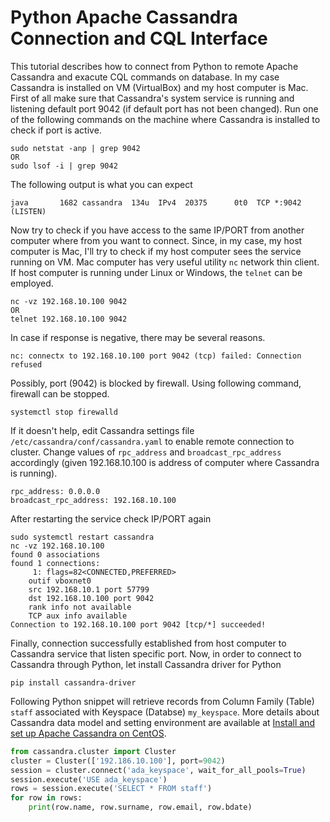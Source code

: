 # Python Apache Cassandra Connection and CQL Interface

This tutorial describes how to connect from Python to remote Apache Cassandra and exacute CQL commands on database. In my case Cassandra is installed on VM (VirtualBox) and my host computer is Mac. 
First of all make sure that Cassandra's system service is running and listening default port 9042 (if default port has not been changed). Run one of the following commands on the machine where Cassandra is installed to check if port is active. 
```
sudo netstat -anp | grep 9042
OR
sudo lsof -i | grep 9042 
```
The following output is what you can expect
```
java       1682 cassandra  134u  IPv4  20375      0t0  TCP *:9042 (LISTEN)
```
Now try to check if you have access to the same IP/PORT from another computer where from you want to connect. Since, in my case, my host computer is Mac, I'll try to check if my host computer sees the service running on VM. Mac computer has very useful utility ```nc``` network thin client. If host computer is running under Linux or Windows, the ```telnet``` can be employed.
```
nc -vz 192.168.10.100 9042
OR
telnet 192.168.10.100 9042
```
In case if response is negative, there may be several reasons. 
```
nc: connectx to 192.168.10.100 port 9042 (tcp) failed: Connection refused
```
Possibly, port (9042) is blocked by firewall. Using following command, firewall can be stopped. 
```
systemctl stop firewalld
```
If it doesn't help, edit Cassandra settings file ```/etc/cassandra/conf/cassandra.yaml``` to enable remote connection to cluster. Change values of ```rpc_address``` and ```broadcast_rpc_address``` accordingly (given 192.168.10.100 is address of computer where Cassandra is running). 
```
rpc_address: 0.0.0.0
broadcast_rpc_address: 192.168.10.100
```
After restarting the service check IP/PORT again
```
sudo systemctl restart cassandra
nc -vz 192.168.10.100
found 0 associations
found 1 connections:
     1:	flags=82<CONNECTED,PREFERRED>
	outif vboxnet0
	src 192.168.10.1 port 57799
	dst 192.168.10.100 port 9042
	rank info not available
	TCP aux info available
Connection to 192.168.10.100 port 9042 [tcp/*] succeeded!
```
Finally, connection successfully established from host computer to Cassandra service that listen specific port. 
Now, in order to connect to Cassandra through Python, let install Cassandra driver for Python
```
pip install cassandra-driver
```
Following Python snippet will retrieve records from Column Family (Table) ```staff``` associated with Keyspace (Databse) ```my_keyspace```. More details about  Cassandra data model and setting environment are available at [Install and set up Apache Cassandra on CentOS](https://github.com/abzetdin-adamov/Install-and-set-up-Apache-Cassandra-on-CentOS).
```python
from cassandra.cluster import Cluster
cluster = Cluster(['192.186.10.100'], port=9042)
session = cluster.connect('ada_keyspace', wait_for_all_pools=True)
session.execute('USE ada_keyspace')
rows = session.execute('SELECT * FROM staff')
for row in rows:
    print(row.name, row.surname, row.email, row.bdate)
```
